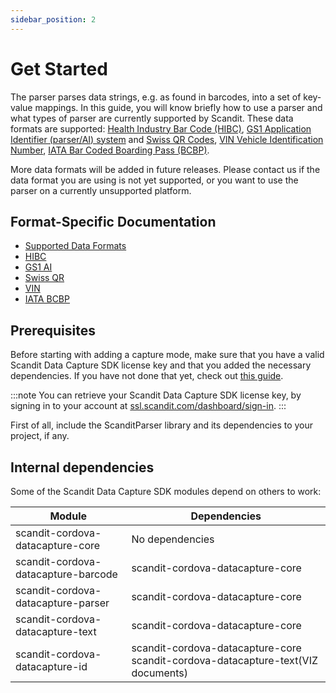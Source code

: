 ```yaml
---
sidebar_position: 2
---
```


# Get Started

The parser parses data strings, e.g. as found in barcodes, into a set of key-value mappings. In this guide, you will know briefly how to use a parser and what types of parser are currently supported by Scandit. These data formats are supported: [Health Industry Bar Code (HIBC)](parser/hibc.html), [GS1 Application Identifier (parser/AI) system](parser/gs1ai.html) and [Swiss QR Codes](parser/swissqr.html), [VIN Vehicle Identification Number](parser/vin.html), [IATA Bar Coded Boarding Pass (BCBP)](parser/iata-bcbp.html).

More data formats will be added in future releases. Please contact us if the data format you are using is not yet supported, or you want to use the parser on a currently unsupported platform.

## Format-Specific Documentation

- [Supported Data Formats](parser/formats.html)
- [HIBC](parser/hibc.html)
- [GS1 AI](parser/gs1ai.html)
- [Swiss QR](parser/swissqr.html)
- [VIN](parser/vin.html)
- [IATA BCBP](parser/iata-bcbp.html)

## Prerequisites

Before starting with adding a capture mode, make sure that you have a valid Scandit Data Capture SDK license key and that you added the necessary dependencies. If you have not done that yet, check out [this guide](add-sdk.html).

:::note
You can retrieve your Scandit Data Capture SDK license key, by signing in to your account at [ssl.scandit.com/dashboard/sign-in](https://ssl.scandit.com/dashboard/sign-in).
:::

First of all, include the ScanditParser library and its dependencies to your project, if any.

## Internal dependencies

Some of the Scandit Data Capture SDK modules depend on others to work:

| Module                              | Dependencies                                                                     |
| ----------------------------------- | -------------------------------------------------------------------------------- |
| scandit-cordova-datacapture-core    | No dependencies                                                                  |
| scandit-cordova-datacapture-barcode | scandit-cordova-datacapture-core                                                 |
| scandit-cordova-datacapture-parser  | scandit-cordova-datacapture-core                                                 |
| scandit-cordova-datacapture-text    | scandit-cordova-datacapture-core                                                 |
| scandit-cordova-datacapture-id      | scandit-cordova-datacapture-core scandit-cordova-datacapture-text(VIZ documents) |
